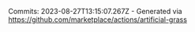 Commits: 2023-08-27T13:15:07.267Z - Generated via https://github.com/marketplace/actions/artificial-grass
<br>
